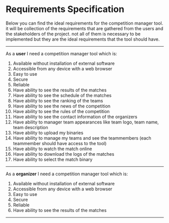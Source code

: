# Requirements Specification

Below you can find the ideal requirements for the competition manager tool. it will be collection of the requirements that are gathered from the users and the stakeholders of the project. not all of them is necessary to be implemented but they are the ideal requirements that the tool should have. 

----

As a **user** I need a competition manager tool which is:

1. Available without installation of external software
2. Accessible from any device with a web browser
3. Easy to use
4. Secure
5. Reliable
6. Have ability to see the results of the matches
7. Have ability to see the schedule of the matches
8. Have ability to see the ranking of the teams
9. Have ability to see the news of the competition
10. Have ability to see the rules of the competition
11. Have ability to see the contact information of the organizers
12. Have ability to manager team appearances like team logo, team name, team description
13. Have ability to upload my binaries
14. Have ability to manage my teams and see the teammembers (each teammember should have access to the tool)
15. Have ability to watch the match online
16. Have ability to download the logs of the matches
17. Have ability to select the match binary



----

As a **organizer** I need a competition manager tool which is:

1. Available without installation of external software
2. Accessible from any device with a web browser
3. Easy to use
4. Secure
5. Reliable
6. Have ability to see the results of the matches



----
